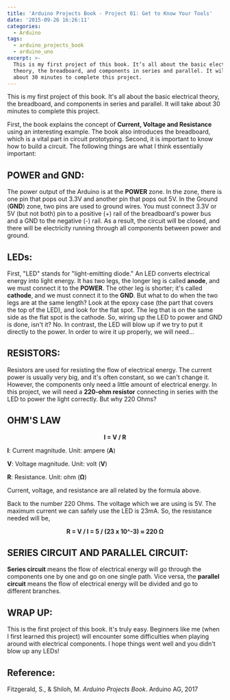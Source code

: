 ```yaml
---
title: 'Arduino Projects Book - Project 01: Get to Know Your Tools'
date: '2015-09-26 16:26:11'
categories:
  - Arduino
tags:
  - arduino_projects_book
  - arduino_uno
excerpt: >-
  This is my first project of this book. It’s all about the basic electrical
  theory, the breadboard, and components in series and parallel. It will take
  about 30 minutes to complete this project.
---
```


This is my first project of this book. It's all about the basic electrical theory, the breadboard, and components in series and parallel. It will take about 30 minutes to complete this project.

First, the book explains the concept of **Current, Voltage and Resistance** using an interesting example. The book also introduces the breadboard, which is a vital part in circuit prototyping. Second, it is important to know how to build a circuit. The following things are what I think essentially important:

## **POWER and GND:**

The power output of the Arduino is at the **POWER** zone. In the zone, there is one pin that pops out 3.3V and another pin that pops out 5V. In the Ground (**GND**) zone, two pins are used to ground wires. You must connect 3.3V or 5V (but not both) pin to a positive (+) rail of the breadboard's power bus and a GND to the negative (-) rail. As a result, the circuit will be closed, and there will be electricity running through all components between power and ground.

## **LEDs:**

First, "LED" stands for "light-emitting diode." An LED converts electrical energy into light energy. It has two legs, the longer leg is called **anode**, and we must connect it to the **POWER**. The other leg is shorter; it's called **cathode**, and we must connect it to the **GND**. But what to do when the two legs are at the same length? Look at the epoxy case (the part that covers the top of the LED), and look for the flat spot. The leg that is on the same side as the flat spot is the cathode. So, wiring up the LED to power and GND is done, isn't it? No. In contrast, the LED will blow up if we try to put it directly to the power. In order to wire it up properly, we will need...

## **RESISTORS:**

Resistors are used for resisting the flow of electrical energy. The current power is usually very big, and it's often constant, so we can't change it. However, the components only need a little amount of electrical energy. In this project, we will need a **220-ohm resistor** connecting in series with the LED to power the light correctly. But why 220 Ohms?

## **OHM'S LAW**

<p align="center">
  <b>I = V / R</b>
</p>

**I**: Current magnitude. Unit: ampere (**A**)

**V**: Voltage magnitude. Unit: volt (**V**)

**R**: Resistance. Unit: ohm (**Ω**)

Current, voltage, and resistance are all related by the formula above.

Back to the number 220 Ohms. The voltage which we are using is 5V. The maximum current we can safely use the LED is 23mA. So, the resistance needed will be,

<p align="center">
  <b>R = V / I = 5 / (23 x 10^-3) ≈ 220 Ω</b>
</p>

## **SERIES CIRCUIT AND PARALLEL CIRCUIT:**

**Series circuit** means the flow of electrical energy will go through the components one by one and go on one single path. Vice versa, the **parallel circuit** means the flow of electrical energy will be divided and go to different branches.

## **WRAP UP:**

This is the first project of this book. It's truly easy. Beginners like me (when I first learned this project) will encounter some difficulties when playing around with electrical components. I hope things went well and you didn't blow up any LEDs!


## **Reference:**
Fitzgerald, S., & Shiloh, M. _Arduino Projects Book_. Arduino AG, 2017
